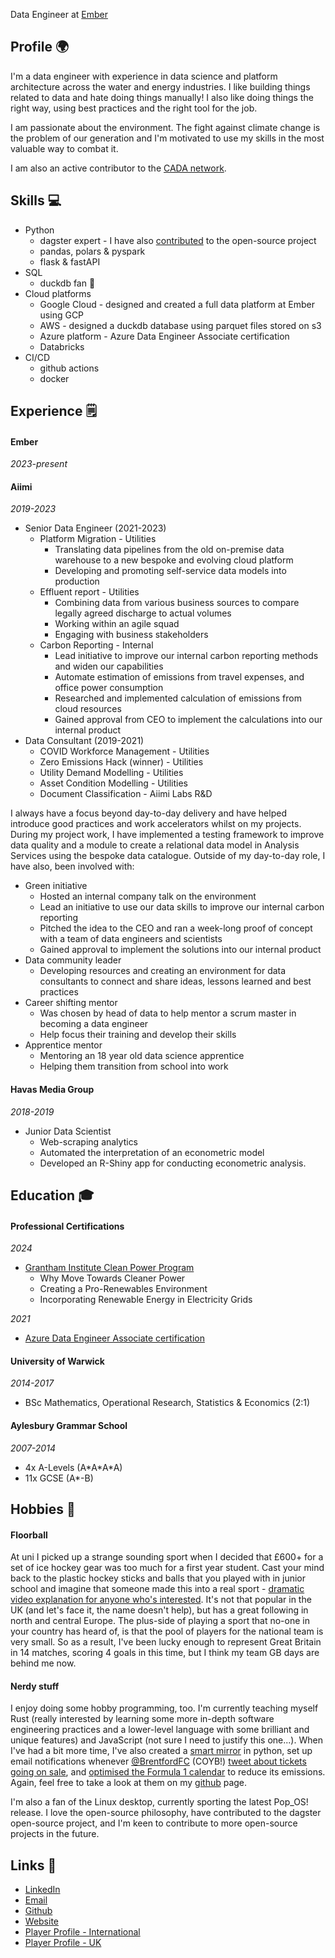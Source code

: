 Data Engineer at [Ember](https://www.ember-climate.org)

## Profile 🌍

I'm a data engineer with experience in data science and platform architecture across the water and energy industries.
I like building things related to data and hate doing things manually!
I also like doing things the right way, using best practices and the right tool for the job.

I am passionate about the environment.
The fight against climate change is the problem of our generation and I'm motivated to use my skills in the most valuable way to combat it.

I am also an active contributor to the [CADA network](https://autonomy.work/cada/).

## Skills 💻
- Python
  - dagster expert - I have also [contributed](https://github.com/dagster-io/dagster/pulls?q=is%3Apr+author%3Ajrstats+is%3Amerged) to the open-source project
  - pandas, polars & pyspark
  - flask & fastAPI
- SQL
  - duckdb fan 🦆
- Cloud platforms
  - Google Cloud - designed and created a full data platform at Ember using GCP
  - AWS - designed a duckdb database using parquet files stored on s3
  - Azure platform - Azure Data Engineer Associate certification
  - Databricks
- CI/CD
  - github actions
  - docker

## Experience 🗒

#### Ember
*2023-present*

#### Aiimi
*2019-2023*

- Senior Data Engineer (2021-2023)
  - Platform Migration - Utilities
    - Translating data pipelines from the old on-premise data warehouse to a new bespoke and evolving cloud platform
    - Developing and promoting self-service data models into production
  - Effluent report - Utilities
    - Combining data from various business sources to compare legally agreed discharge to actual volumes
    - Working within an agile squad
    - Engaging with business stakeholders
  - Carbon Reporting - Internal
    - Lead initiative to improve our internal carbon reporting methods and widen our capabilities
    - Automate estimation of emissions from travel expenses, and office power consumption
    - Researched and implemented calculation of emissions from cloud resources
    - Gained approval from CEO to implement the calculations into our internal product
- Data Consultant (2019-2021)
  - COVID Workforce Management - Utilities
  - Zero Emissions Hack (winner) - Utilities
  - Utility Demand Modelling - Utilities
  - Asset Condition Modelling - Utilities
  - Document Classification  - Aiimi Labs R&D

I always have a focus beyond day-to-day delivery and have helped introduce good practices and work accelerators whilst on my projects. 
During my project work, I have implemented a testing framework to improve data quality and a module to create a relational data model in Analysis Services using the bespoke data catalogue.
Outside of my day-to-day role, I have also, been involved with:

- Green initiative
  - Hosted an internal company talk on the environment
  - Lead an initiative to use our data skills to improve our internal carbon reporting
  - Pitched the idea to the CEO and ran a week-long proof of concept with a team of data engineers and scientists
  - Gained approval to implement the solutions into our internal product
- Data community leader
  - Developing resources and creating an environment for data consultants to connect and share ideas, lessons learned and best practices
- Career shifting mentor
  - Was chosen by head of data to help mentor a scrum master in becoming a data engineer
  - Help focus their training and develop their skills
- Apprentice mentor
  - Mentoring an 18 year old data science apprentice
  - Helping them transition from school into work


#### Havas Media Group
*2018-2019*

- Junior Data Scientist
  - Web-scraping analytics
  - Automated the interpretation of an econometric model
  - Developed an R-Shiny app for conducting econometric analysis.

## Education 🎓

#### Professional Certifications
*2024*
- [Grantham Institute Clean Power Program](https://www.imperial.ac.uk/grantham/education/online-learning-clean-power-programme/)
  - Why Move Towards Cleaner Power
  - Creating a Pro-Renewables Environment
  - Incorporating Renewable Energy in Electricity Grids

*2021*
- [Azure Data Engineer Associate certification](https://learn.microsoft.com/en-us/credentials/certifications/azure-data-engineer/)

#### University of Warwick 
*2014-2017*
- BSc Mathematics, Operational Research, Statistics & Economics (2:1)

#### Aylesbury Grammar School
*2007-2014*
- 4x A-Levels (A\*A\*A\*A)
- 11x GCSE (A*-B)

## Hobbies 🥅

#### Floorball

At uni I picked up a strange sounding sport when I decided that £600+ for a set of ice hockey gear was too much for a first year student.
Cast your mind back to the plastic hockey sticks and balls that you played with in junior school and imagine that someone made this into a real sport - [dramatic video explanation for anyone who's interested](https://www.youtube.com/watch?v=erB_FWi9-T8).
It's not that popular in the UK (and let's face it, the name doesn't help), but has a great following in north and central Europe.
The plus-side of playing a sport that no-one in your country has heard of, is that the pool of players for the national team is very small.
So as a result, I've been lucky enough to represent Great Britain in 14 matches, scoring 4 goals in this time, but I think my team GB days are behind me now.



#### Nerdy stuff
I enjoy doing some hobby programming, too. I'm currently teaching myself Rust (really interested by learning some more in-depth software engineering practices and a lower-level language with some brilliant and unique features) and JavaScript (not sure I need to justify this one...). 
When I've had a bit more time, I've also created a [smart mirror](https://github.com/jrstats/pymirror) in python, set up email notifications whenever [@BrentfordFC](https://twitter.com/BrentfordFC/) (COYB!) [tweet about tickets going on sale](https://github.com/jrstats/twitterNotifications), and [optimised the Formula 1 calendar](https://github.com/jrstats/f1calendar/blob/master/solution.ipynb) to reduce its emissions. 
Again, feel free to take a look at them on my [github](https://github.com/jrstats) page.

I'm also a fan of the Linux desktop, currently sporting the latest Pop_OS! release. I love the open-source philosophy, have contributed to the dagster open-source project, and I'm keen to contribute to more open-source projects in the future.

## Links 🔗
- [LinkedIn](https://www.linkedin.com/in/james-robinson-data/)
- [Email](mailto:james@blackwellmail.co.uk)
- [Github](https://github.com/j-blackwell)
- [Website](http://james.blackwellmail.co.uk)
- [Player Profile - International](https://floorball.sport/player/1539596530/)
- [Player Profile - UK](https://englishfloorball.leaguerepublic.com/player/781206860.html)
